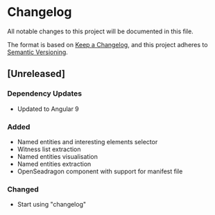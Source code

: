 # Changelog
All notable changes to this project will be documented in this file.

The format is based on [Keep a Changelog](https://keepachangelog.com/en/1.0.0/),
and this project adheres to [Semantic Versioning](https://semver.org/spec/v2.0.0.html).

## [Unreleased]

### Dependency Updates
- Updated to Angular 9

### Added
- Named entities and interesting elements selector
- Witness list extraction
- Named entities visualisation
- Named entities extraction
- OpenSeadragon component with support for manifest file

### Changed
- Start using "changelog"
